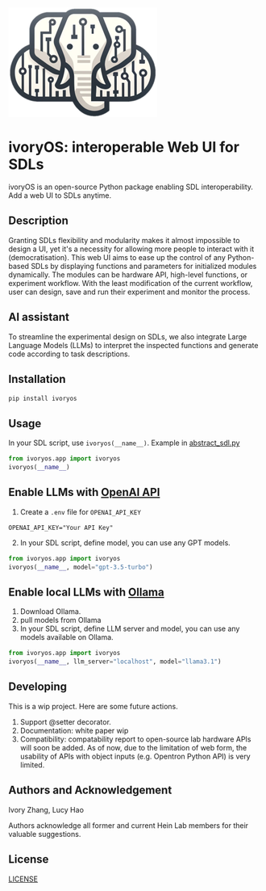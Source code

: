 ![ivoryos.png](ivoryos.png)
# ivoryOS: interoperable Web UI for SDLs
ivoryOS is an open-source Python package enabling SDL interoperability. Add a web UI to SDLs anytime.
## Description
Granting SDLs flexibility and modularity makes it almost impossible to design a UI, yet it's a necessity for allowing more people to interact with it (democratisation). 
This web UI aims to ease up the control of any Python-based SDLs by displaying functions and parameters for initialized modules dynamically. 
The modules can be hardware API, high-level functions, or experiment workflow.
With the least modification of the current workflow, user can design, save and run their experiment and monitor the process. 
## AI assistant
To streamline the experimental design on SDLs, we also integrate Large Language Models (LLMs) to interpret the inspected functions and generate code according to task descriptions.

## Installation
```
pip install ivoryos
```

## Usage
In your SDL script, use `ivoryos(__name__)`. Example in [abstract_sdl.py](https://gitlab.com/heingroup/ivoryos/-/blob/main/example/dummy_ur/dummy_deck.py)

```python
from ivoryos.app import ivoryos
ivoryos(__name__)
```


## Enable LLMs with [OpenAI API](https://github.com/openai/openai-python)
1. Create a `.env` file for `OPENAI_API_KEY`
```
OPENAI_API_KEY="Your API Key"
```
2. In your SDL script, define model, you can use any GPT models.
```python
from ivoryos.app import ivoryos
ivoryos(__name__, model="gpt-3.5-turbo")
```

## Enable local LLMs with [Ollama](https://ollama.com/)
1. Download Ollama.
2. pull models from Ollama
3. In your SDL script, define LLM server and model, you can use any models available on Ollama.
```python
from ivoryos.app import ivoryos
ivoryos(__name__, llm_server="localhost", model="llama3.1")
```

## Developing
This is a wip project. Here are some future actions.
1. Support @setter decorator.
2. Documentation: white paper wip
3. Compatibility: compatability report to open-source lab hardware APIs will soon be added. As of now, due to the limitation of web form, the usability of APIs with object inputs (e.g. Opentron Python API) is very limited.


## Authors and Acknowledgement
Ivory Zhang, Lucy Hao

Authors acknowledge all former and current Hein Lab members for their valuable suggestions. 

## License
[LICENSE](LICENSE)

